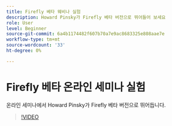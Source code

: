 ```yaml
---
title: Firefly 베타 웨비나 실험
description: Howard Pinsky가 Firefly 베타 버전으로 뛰어들어 보세요
role: User
level: Beginner
source-git-commit: 6a4b1174482f607b70a7e9ac8683325e808aae7e
workflow-type: tm+mt
source-wordcount: '33'
ht-degree: 0%

---
```


# Firefly 베타 온라인 세미나 실험

온라인 세미나에서 Howard Pinsky가 Firefly 베타 버전으로 뛰어듭니다.

>[!VIDEO](https://video.tv.adobe.com/v/3420252?quality=12&learn=on&hidetitle=true)

